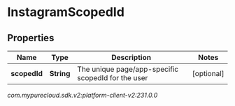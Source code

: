 # InstagramScopedId


## Properties

| Name | Type | Description | Notes |
| ------------ | ------------- | ------------- | ------------- |
| **scopedId** | **String** | The unique page/app-specific scopedId for the user |  [optional] |




_com.mypurecloud.sdk.v2:platform-client-v2:231.0.0_
